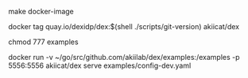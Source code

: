 
make docker-image

docker tag quay.io/dexidp/dex:$(shell ./scripts/git-version) akiicat/dex

chmod 777 examples

docker run -v ~/go/src/github.com/akiilab/dex/examples:/examples -p 5556:5556 akiicat/dex serve examples/config-dev.yaml


